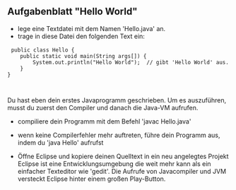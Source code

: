 ## Aufgabenblatt "Hello World"
* lege eine Textdatei mit dem Namen 'Hello.java' an.
* trage in diese Datei den folgenden Text ein:

<pre> <code>public class Hello {
	public static void main(String args[]) {
		System.out.println("Hello World");	// gibt 'Hello World' aus.
	}
}</pre> </code>

Du hast eben dein erstes Javaprogramm geschrieben. Um es auszuführen, musst du zuerst den Compiler und danach die Java-VM aufrufen.
* compiliere dein Programm mit dem Befehl 'javac Hello.java'
* wenn keine Compilerfehler mehr auftreten, führe dein Programm aus, indem du 'java Hello' aufrufst

* Öffne Eclipse und kopiere deinen Quelltext in ein neu angelegtes Projekt
Eclipse ist eine Entwicklungsumgebung die weit mehr kann als ein einfacher Texteditor wie 'gedit'.
Die Aufrufe von Javacompiler und JVM versteckt Eclipse hinter einem großen Play-Button.
